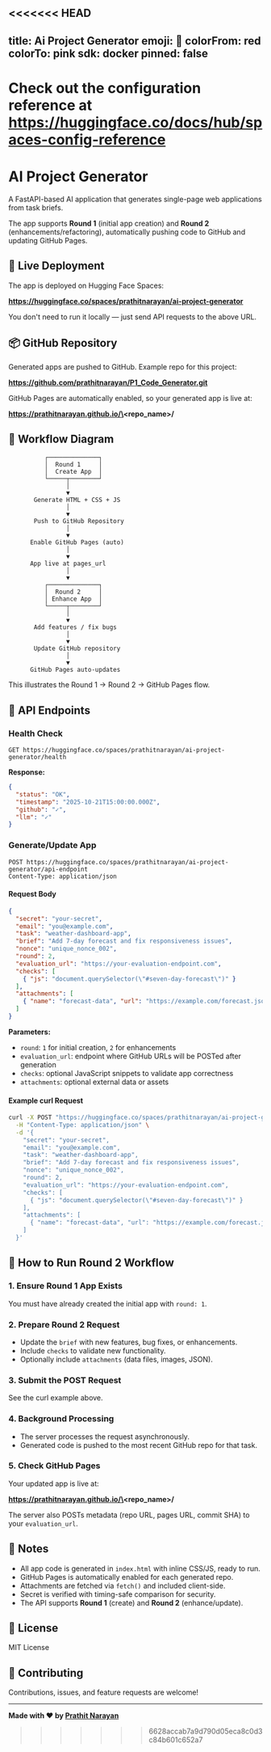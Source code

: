 <<<<<<< HEAD
---
title: Ai Project Generator
emoji: 🏃
colorFrom: red
colorTo: pink
sdk: docker
pinned: false
---

Check out the configuration reference at https://huggingface.co/docs/hub/spaces-config-reference
=======
# AI Project Generator

A FastAPI-based AI application that generates single-page web applications from task briefs.

The app supports **Round 1** (initial app creation) and **Round 2** (enhancements/refactoring), automatically pushing code to GitHub and updating GitHub Pages.

## 🚀 Live Deployment

The app is deployed on Hugging Face Spaces:

**https://huggingface.co/spaces/prathitnarayan/ai-project-generator**

You don't need to run it locally — just send API requests to the above URL.

## 📦 GitHub Repository

Generated apps are pushed to GitHub. Example repo for this project:

**https://github.com/prathitnarayan/P1_Code_Generator.git**

GitHub Pages are automatically enabled, so your generated app is live at:

**https://prathitnarayan.github.io/\<repo_name\>/**

## 🔄 Workflow Diagram

```
          ┌──────────────┐
          │  Round 1     │
          │  Create App  │
          └─────┬────────┘
                │
                ▼
       Generate HTML + CSS + JS
                │
                ▼
       Push to GitHub Repository
                │
                ▼
      Enable GitHub Pages (auto)
                │
                ▼
      App live at pages_url
                │
                ▼
          ┌──────────────┐
          │  Round 2     │
          │ Enhance App  │
          └─────┬────────┘
                │
                ▼
       Add features / fix bugs
                │
                ▼
       Update GitHub repository
                │
                ▼
      GitHub Pages auto-updates
```

This illustrates the Round 1 → Round 2 → GitHub Pages flow.

## 📡 API Endpoints

### Health Check

```http
GET https://huggingface.co/spaces/prathitnarayan/ai-project-generator/health
```

**Response:**

```json
{
  "status": "OK",
  "timestamp": "2025-10-21T15:00:00.000Z",
  "github": "✓",
  "llm": "✓"
}
```

### Generate/Update App

```http
POST https://huggingface.co/spaces/prathitnarayan/ai-project-generator/api-endpoint
Content-Type: application/json
```

#### Request Body

```json
{
  "secret": "your-secret",
  "email": "you@example.com",
  "task": "weather-dashboard-app",
  "brief": "Add 7-day forecast and fix responsiveness issues",
  "nonce": "unique_nonce_002",
  "round": 2,
  "evaluation_url": "https://your-evaluation-endpoint.com",
  "checks": [
    { "js": "document.querySelector(\"#seven-day-forecast\")" }
  ],
  "attachments": [
    { "name": "forecast-data", "url": "https://example.com/forecast.json" }
  ]
}
```

**Parameters:**

- `round`: `1` for initial creation, `2` for enhancements
- `evaluation_url`: endpoint where GitHub URLs will be POSTed after generation
- `checks`: optional JavaScript snippets to validate app correctness
- `attachments`: optional external data or assets

#### Example curl Request

```bash
curl -X POST "https://huggingface.co/spaces/prathitnarayan/ai-project-generator/api-endpoint" \
  -H "Content-Type: application/json" \
  -d '{
    "secret": "your-secret",
    "email": "you@example.com",
    "task": "weather-dashboard-app",
    "brief": "Add 7-day forecast and fix responsiveness issues",
    "nonce": "unique_nonce_002",
    "round": 2,
    "evaluation_url": "https://your-evaluation-endpoint.com",
    "checks": [
      { "js": "document.querySelector(\"#seven-day-forecast\")" }
    ],
    "attachments": [
      { "name": "forecast-data", "url": "https://example.com/forecast.json" }
    ]
  }'
```

## 🔧 How to Run Round 2 Workflow

### 1. Ensure Round 1 App Exists

You must have already created the initial app with `round: 1`.

### 2. Prepare Round 2 Request

- Update the `brief` with new features, bug fixes, or enhancements.
- Include `checks` to validate new functionality.
- Optionally include `attachments` (data files, images, JSON).

### 3. Submit the POST Request

See the curl example above.

### 4. Background Processing

- The server processes the request asynchronously.
- Generated code is pushed to the most recent GitHub repo for that task.

### 5. Check GitHub Pages

Your updated app is live at:

**https://prathitnarayan.github.io/\<repo_name\>/**

The server also POSTs metadata (repo URL, pages URL, commit SHA) to your `evaluation_url`.

## 📝 Notes

- All app code is generated in `index.html` with inline CSS/JS, ready to run.
- GitHub Pages is automatically enabled for each generated repo.
- Attachments are fetched via `fetch()` and included client-side.
- Secret is verified with timing-safe comparison for security.
- The API supports **Round 1** (create) and **Round 2** (enhance/update).

## 📄 License

MIT License

## 🤝 Contributing

Contributions, issues, and feature requests are welcome!

---

**Made with ❤️ by [Prathit Narayan](https://github.com/prathitnarayan)**
>>>>>>> 6628accab7a9d790d05eca8c0d3c84b601c652a7
